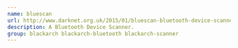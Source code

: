 ```yaml
---
name: bluescan
url: http://www.darknet.org.uk/2015/01/bluescan-bluetooth-device-scanner/
description: A Bluetooth Device Scanner.
group: blackarch blackarch-bluetooth blackarch-scanner
---
```

